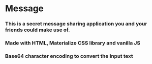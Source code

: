 # Message

### This is a secret message sharing application you and your friends could make use of.

### Made with HTML, Materialize CSS library and vanilla JS

### Base64 character encoding to convert the input text
